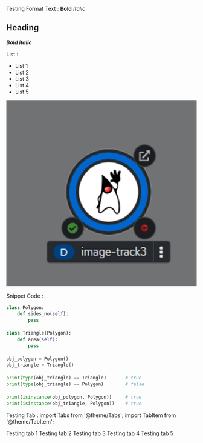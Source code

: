 Testing Format Text :
**Bold**
*Italic*
## Heading
***Bold italic***

List :
- List 1
- List 2
- List 3
- List 4
- List 5

![pod.png](https://raw.githubusercontent.com/KenniHK/docusaurus_CMS/main/static/img/pod.png)

Snippet Code :

```python
class Polygon:
    def sides_no(self):
        pass

class Triangle(Polygon):
    def area(self):
        pass

obj_polygon = Polygon()
obj_triangle = Triangle()

print(type(obj_triangle) == Triangle)   	# true
print(type(obj_triangle) == Polygon)    	# false

print(isinstance(obj_polygon, Polygon)) 	# true
print(isinstance(obj_triangle, Polygon))	# true
```


Testing Tab :
import Tabs from '@theme/Tabs'; 
import TabItem from '@theme/TabItem';

<Tabs>
 <TabItem value="tab 1" label="Ini Tab 1" default>
      Testing tab 1
      </TabItem>
 <TabItem value="tab 2" label="Ini Tab 2">
      Testing tab 2
      </TabItem>
 <TabItem value="tab 3" label="Ini Tab 3">
      Testing tab 3
      </TabItem>
 <TabItem value="tab 4" label="Ini tab 4">
      Testing tab 4
      </TabItem>
 <TabItem value="tab 5" label="Ini tab 5">
      Testing tab 5
      </TabItem>
</Tabs>
